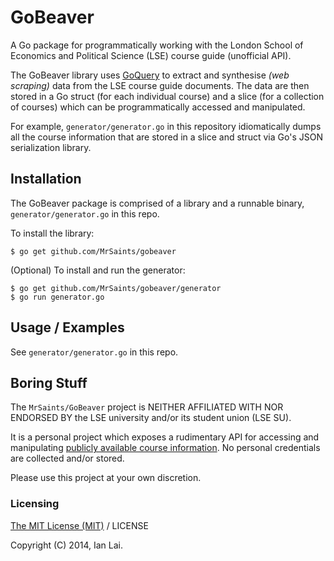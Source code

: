 # GoBeaver

A Go package for programmatically working with the London School of Economics and Political Science (LSE) course guide (unofficial API).

The GoBeaver library uses [GoQuery](https://github.com/PuerkitoBio/goquery) to extract and synthesise _(web scraping)_ data from the LSE course guide documents. The data are then stored in a Go struct (for each individual course) and a slice (for a collection of courses) which can be programmatically accessed and manipulated.

For example, `generator/generator.go` in this repository idiomatically dumps all the course information that are stored in a slice and struct via Go's JSON serialization library.


## Installation

The GoBeaver package is comprised of a library and a runnable binary, `generator/generator.go` in this repo.

To install the library:

	$ go get github.com/MrSaints/gobeaver

(Optional) To install and run the generator:

	$ go get github.com/MrSaints/gobeaver/generator
	$ go run generator.go


## Usage / Examples
See `generator/generator.go` in this repo.


## Boring Stuff

The `MrSaints/GoBeaver` project is NEITHER AFFILIATED WITH NOR ENDORSED BY the LSE university and/or its student union (LSE SU).

It is a personal project which exposes a rudimentary API for accessing and manipulating [publicly available course information](http://www.lse.ac.uk/resources/calendar/Default.htm). No personal credentials are collected and/or stored.

Please use this project at your own discretion.


### Licensing

[The MIT License (MIT)](http://ian.mit-license.org/) / LICENSE

Copyright (C) 2014, Ian Lai.